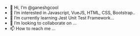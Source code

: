 - 👋 Hi, I’m @ganeshgcool
- 👀 I’m interested in Javascript, VueJS, HTML, CSS, Bootstrap..
- 🌱 I’m currently learning Jest Unit Test Framework...
- 💞️ I’m looking to collaborate on ...
- 📫 How to reach me ...

<!---
ganeshgcool/ganeshgcool is a ✨ special ✨ repository because its `README.md` (this file) appears on your GitHub profile.
You can click the Preview link to take a look at your changes.
--->
